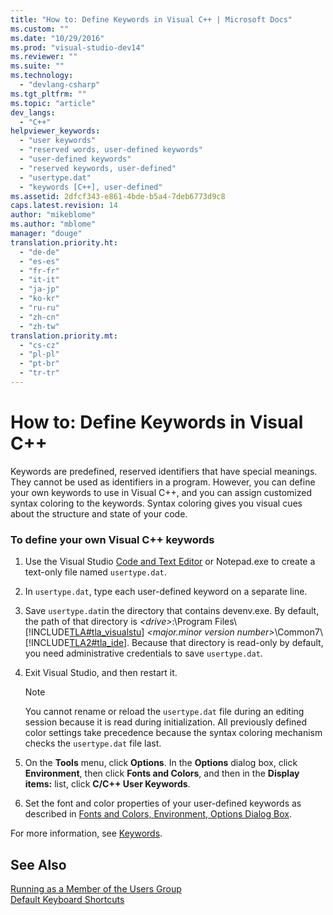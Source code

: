 ```yaml
---
title: "How to: Define Keywords in Visual C++ | Microsoft Docs"
ms.custom: ""
ms.date: "10/29/2016"
ms.prod: "visual-studio-dev14"
ms.reviewer: ""
ms.suite: ""
ms.technology: 
  - "devlang-csharp"
ms.tgt_pltfrm: ""
ms.topic: "article"
dev_langs: 
  - "C++"
helpviewer_keywords: 
  - "user keywords"
  - "reserved words, user-defined keywords"
  - "user-defined keywords"
  - "reserved keywords, user-defined"
  - "usertype.dat"
  - "keywords [C++], user-defined"
ms.assetid: 2dfcf343-e861-4bde-b5a4-7deb6773d9c8
caps.latest.revision: 14
author: "mikeblome"
ms.author: "mblome"
manager: "douge"
translation.priority.ht: 
  - "de-de"
  - "es-es"
  - "fr-fr"
  - "it-it"
  - "ja-jp"
  - "ko-kr"
  - "ru-ru"
  - "zh-cn"
  - "zh-tw"
translation.priority.mt: 
  - "cs-cz"
  - "pl-pl"
  - "pt-br"
  - "tr-tr"
---
```

# How to: Define Keywords in Visual C++
Keywords are predefined, reserved identifiers that have special meanings. They cannot be used as identifiers in a program. However, you can define your own keywords to use in Visual C++, and you can assign customized syntax coloring to the keywords. Syntax coloring gives you visual cues about the structure and state of your code.  
  
### To define your own Visual C++ keywords  
  
1.  Use the Visual Studio [Code and Text Editor](http://msdn.microsoft.com/en-us/508e1f18-99d5-48ad-b5ad-d011b21c6ab1) or Notepad.exe to create a text-only file named `usertype.dat`.  
  
2.  In `usertype.dat`, type each user-defined keyword on a separate line.  
  
3.  Save `usertype.dat`in the directory that contains devenv.exe. By default, the path of that directory is *\<drive>*:\Program Files\\[!INCLUDE[TLA#tla_visualstu](../misc/includes/tlasharptla_visualstu_md.md)] *\<major.minor version number>*\Common7\\[!INCLUDE[TLA2#tla_ide](../misc/includes/tla2sharptla_ide_md.md)]. Because that directory is read-only by default, you need administrative credentials to save `usertype.dat`.  
  
4.  Exit Visual Studio, and then restart it.  
  
    > [!NOTE]
    >  You cannot rename or reload the `usertype.dat` file during an editing session because it is read during initialization. All previously defined color settings take precedence because the syntax coloring mechanism checks the `usertype.dat` file last.  
  
5.  On the **Tools** menu, click **Options**. In the **Options** dialog box, click **Environment**, then click **Fonts and Colors**, and then in the **Display items:** list, click **C/C++ User Keywords**.  
  
6.  Set the font and color properties of your user-defined keywords as described in [Fonts and Colors, Environment, Options Dialog Box](../ide/reference/fonts-and-colors-environment-options-dialog-box.md).  
  
 For more information, see [Keywords](/visual-cpp/cpp/keywords-cpp).  
  
## See Also  
 [Running as a Member of the Users Group](/visual-cpp/top/running-as-a-member-of-the-users-group)   
 [Default Keyboard Shortcuts](../ide/default-keyboard-shortcuts-in-visual-studio.md)
